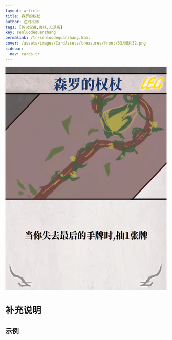 ```yaml
---
layout: article
title: 森罗的权杖
author: 逆时巫师
tags: [传说宝藏,魔杖,无派系]
key: senluodequanzhang
permalink: /tr/senluodequanzhang.html
cover: /assets/images/CardAssets/treasures/front/33/图片32.png
sidebar:
  nav: cards-tr
---
```

![](/assets/images/CardAssets/treasures/front/33/图片32.png)

# 补充说明



## 示例
> 